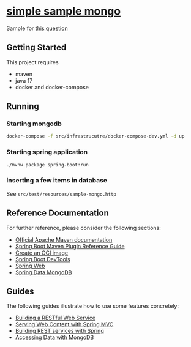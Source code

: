 # [simple sample mongo](https://github.com/sombriks/simple-sample-mongo)

Sample for [this question](https://stackoverflow.com/questions/76281550/mongodb-document-how-to-convert-into-model-class#comment134559921_76281550)

## Getting Started

This project requires 

- maven
- java 17
- docker and docker-compose

## Running

### Starting mongodb

```bash
docker-compose -f src/infrastrucutre/docker-compose-dev.yml -d up
```

### Starting spring application

```bash
./mvnw package spring-boot:run 
```

### Inserting a few items in database 

See `src/test/resources/sample-mongo.http`

## Reference Documentation

For further reference, please consider the following sections:

* [Official Apache Maven documentation](https://maven.apache.org/guides/index.html)
* [Spring Boot Maven Plugin Reference Guide](https://docs.spring.io/spring-boot/docs/3.1.0/maven-plugin/reference/html/)
* [Create an OCI image](https://docs.spring.io/spring-boot/docs/3.1.0/maven-plugin/reference/html/#build-image)
* [Spring Boot DevTools](https://docs.spring.io/spring-boot/docs/3.1.0/reference/htmlsingle/#using.devtools)
* [Spring Web](https://docs.spring.io/spring-boot/docs/3.1.0/reference/htmlsingle/#web)
* [Spring Data MongoDB](https://docs.spring.io/spring-boot/docs/3.1.0/reference/htmlsingle/#data.nosql.mongodb)

## Guides

The following guides illustrate how to use some features concretely:

* [Building a RESTful Web Service](https://spring.io/guides/gs/rest-service/)
* [Serving Web Content with Spring MVC](https://spring.io/guides/gs/serving-web-content/)
* [Building REST services with Spring](https://spring.io/guides/tutorials/rest/)
* [Accessing Data with MongoDB](https://spring.io/guides/gs/accessing-data-mongodb/)

